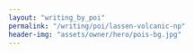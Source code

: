 ```yaml
---
layout: "writing_by_poi"
permalink: "/writing/poi/lassen-volcanic-np"
header-img: "assets/owner/hero/pois-bg.jpg"
---
```

